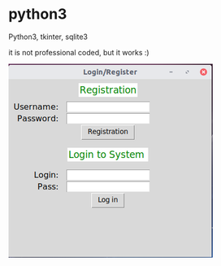 # python3
Python3, tkinter, sqlite3

it is not professional coded, but it works :)

![alt text](https://github.com/c17h19no3/python3/blob/master/Screenshot%20from%202019-08-14%2010-42-21.png)
